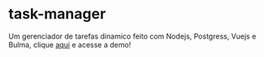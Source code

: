 # task-manager

<p> Um gerenciador de tarefas dinamico feito com Nodejs, Postgress, Vuejs e Bulma, clique <a href="https://taskr-man.herokuapp.com/" target="_blank">aqui</a> e acesse a demo!</p>
  
  
